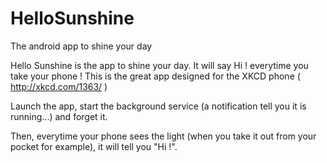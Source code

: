# HelloSunshine
The android app to shine your day

Hello Sunshine is the app to shine your day. It will say Hi ! everytime you take your phone !
This is the great app designed for the XKCD phone ( http://xkcd.com/1363/ )

Launch the app, start the background service (a notification tell you it is running...) and forget it.

Then, everytime your phone sees the light (when you take it out from your pocket for example), it will tell you "Hi !".
